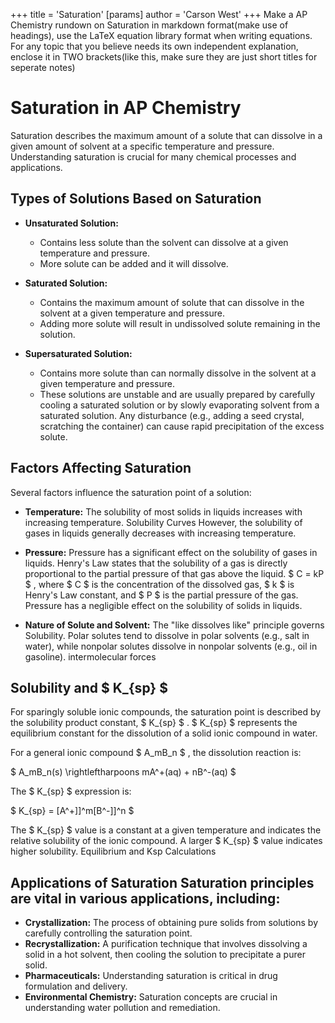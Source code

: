 +++
 title = 'Saturation'
[params]
	author = 'Carson West'
+++
Make a AP Chemistry rundown on Saturation  in markdown format(make use of headings), use the LaTeX equation library format when writing equations. For any topic that you believe needs its own independent explanation, enclose it in TWO brackets(like this, make sure they are just short titles for seperate notes)

# Saturation in AP Chemistry
 Saturation describes the maximum amount of a solute that can dissolve in a given amount of solvent at a specific temperature and pressure.  Understanding saturation is crucial for many chemical processes and applications.

## Types of Solutions Based on Saturation 
* **Unsaturated Solution:** 
	* Contains less solute than the solvent can dissolve at a given temperature and pressure.  
	* More solute can be added and it will dissolve.

* **Saturated Solution:** 
	* Contains the maximum amount of solute that can dissolve in the solvent at a given temperature and pressure.
	* Adding more solute will result in undissolved solute remaining in the solution.

* **Supersaturated Solution:** 
	* Contains more solute than can normally dissolve in the solvent at a given temperature and pressure. 
	* These solutions are unstable and are usually prepared by carefully cooling a saturated solution or by slowly evaporating solvent from a saturated solution.  Any disturbance (e.g., adding a seed crystal, scratching the container) can cause rapid precipitation of the excess solute.


## Factors Affecting Saturation 
Several factors influence the saturation point of a solution:

* **Temperature:**  The solubility of most solids in liquids increases with increasing temperature. Solubility Curves However, the solubility of gases in liquids generally decreases with increasing temperature.

* **Pressure:** Pressure has a significant effect on the solubility of gases in liquids.  Henry's Law states that the solubility of a gas is directly proportional to the partial pressure of that gas above the liquid.   $ C = kP $ , where  $ C $  is the concentration of the dissolved gas,  $ k $  is Henry's Law constant, and  $ P $  is the partial pressure of the gas.  Pressure has a negligible effect on the solubility of solids in liquids.

* **Nature of Solute and Solvent:**  The "like dissolves like" principle governs Solubility. Polar solutes tend to dissolve in polar solvents (e.g., salt in water), while nonpolar solutes dissolve in nonpolar solvents (e.g., oil in gasoline).  intermolecular forces


## Solubility and  $ K_{sp} $ 

For sparingly soluble ionic compounds, the saturation point is described by the solubility product constant,  $ K_{sp} $ .   $ K_{sp} $  represents the equilibrium constant for the dissolution of a solid ionic compound in water.

For a general ionic compound  $ A_mB_n $ , the dissolution reaction is:

 $ A_mB_n(s) \rightleftharpoons mA^+(aq) + nB^-(aq) $ 

The  $ K_{sp} $  expression is:

 $ K_{sp} = [A^+]]^m[B^-]]^n $ 

The  $ K_{sp} $  value is a constant at a given temperature and indicates the relative solubility of the ionic compound. A larger  $ K_{sp} $  value indicates higher solubility.  Equilibrium and Ksp Calculations


## Applications of Saturation  Saturation principles are vital in various applications, including:

* **Crystallization:**  The process of obtaining pure solids from solutions by carefully controlling the saturation point.
* **Recrystallization:** A purification technique that involves dissolving a solid in a hot solvent, then cooling the solution to precipitate a purer solid.
* **Pharmaceuticals:**  Understanding saturation is critical in drug formulation and delivery.
* **Environmental Chemistry:**  Saturation concepts are crucial in understanding water pollution and remediation.

